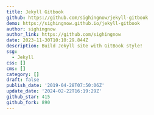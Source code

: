 ```yaml
---
title: Jekyll Gitbook
github: https://github.com/sighingnow/jekyll-gitbook
demo: https://sighingnow.github.io/jekyll-gitbook
author: sighingnow
author_link: https://github.com/sighingnow
date: 2023-11-30T10:10:29.844Z
description: Build Jekyll site with GitBook style!
ssg:
  - Jekyll
css: []
cms: []
category: []
draft: false
publish_date: '2019-04-28T07:50:06Z'
update_date: '2024-02-22T16:19:29Z'
github_star: 415
github_fork: 890
---
```

